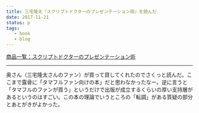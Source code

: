 ```yaml
---
title: 三宅隆太『スクリプトドクターのプレゼンテーション術』を読んだ
date: 2017-11-21
status: p
tags:
   - book
   - blog
---
```


[商品一覧：スクリプトドクターのプレゼンテーション術](http://www.small-light.com/books/book049.html)

---

奥さん（三宅隆太さんのファン）が買って貸してくれたのでさくっと読んだ。ここまで露骨に「タマフルファン向けの本」だと思わなかったなー。逆に言うと「タマフルのファンが買う」というだけで出版が成立するくらいの厚い支持層があるというのはすごい。この本の理論でいうところの「転調」がある質疑の部分とあとがきがよかった。
